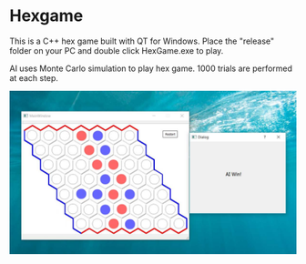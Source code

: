 # Hexgame
This is a C++ hex game built with QT for Windows. Place the "release" folder on your PC and double click HexGame.exe to play.

AI uses Monte Carlo simulation to play hex game. 1000 trials are performed at each step.

![alt text](https://github.com/tangwanhu/hexgame/blob/master/HexGame_ScreenShot.jpg)
